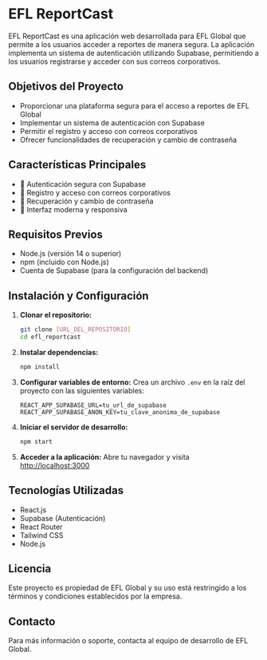 # EFL ReportCast

EFL ReportCast es una aplicación web desarrollada para EFL Global que permite a los usuarios acceder a reportes de manera segura. La aplicación implementa un sistema de autenticación utilizando Supabase, permitiendo a los usuarios registrarse y acceder con sus correos corporativos.

## Objetivos del Proyecto

- Proporcionar una plataforma segura para el acceso a reportes de EFL Global
- Implementar un sistema de autenticación con Supabase
- Permitir el registro y acceso con correos corporativos
- Ofrecer funcionalidades de recuperación y cambio de contraseña

## Características Principales

- 🔐 Autenticación segura con Supabase
- 📧 Registro y acceso con correos corporativos
- 🔑 Recuperación y cambio de contraseña
- 🎨 Interfaz moderna y responsiva

## Requisitos Previos

- Node.js (versión 14 o superior)
- npm (incluido con Node.js)
- Cuenta de Supabase (para la configuración del backend)

## Instalación y Configuración

1. **Clonar el repositorio:**
   ```bash
   git clone [URL_DEL_REPOSITORIO]
   cd efl_reportcast
   ```

2. **Instalar dependencias:**
   ```bash
   npm install
   ```

3. **Configurar variables de entorno:**
   Crea un archivo `.env` en la raíz del proyecto con las siguientes variables:
   ```
   REACT_APP_SUPABASE_URL=tu_url_de_supabase
   REACT_APP_SUPABASE_ANON_KEY=tu_clave_anonima_de_supabase
   ```

4. **Iniciar el servidor de desarrollo:**
   ```bash
   npm start
   ```

5. **Acceder a la aplicación:**
   Abre tu navegador y visita [http://localhost:3000](http://localhost:3000)

## Tecnologías Utilizadas

- React.js
- Supabase (Autenticación)
- React Router
- Tailwind CSS
- Node.js

## Licencia

Este proyecto es propiedad de EFL Global y su uso está restringido a los términos y condiciones establecidos por la empresa.

## Contacto

Para más información o soporte, contacta al equipo de desarrollo de EFL Global.
